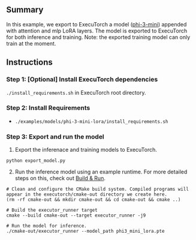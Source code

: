 ## Summary
In this example, we export to ExecuTorch a model ([phi-3-mini](https://github.com/pytorch/executorch/tree/main/examples/models/phi-3-mini)) appended with attention and mlp LoRA layers. The model is exported to ExecuTorch for both inference and training. Note: the exported training model can only train at the moment.

## Instructions
### Step 1: [Optional] Install ExecuTorch dependencies
`./install_requirements.sh` in ExecuTorch root directory.

### Step 2: Install Requirements
- `./examples/models/phi-3-mini-lora/install_requirements.sh`

### Step 3: Export and run the model
1. Export the inferenace and training models to ExecuTorch.
```
python export_model.py
```

2. Run the inference model using an example runtime. For more detailed steps on this, check out [Build & Run](https://pytorch.org/executorch/stable/getting-started-setup.html#build-run).
```
# Clean and configure the CMake build system. Compiled programs will appear in the executorch/cmake-out directory we create here.
(rm -rf cmake-out && mkdir cmake-out && cd cmake-out && cmake ..)

# Build the executor_runner target
cmake --build cmake-out --target executor_runner -j9

# Run the model for inference.
./cmake-out/executor_runner --model_path phi3_mini_lora.pte
```

